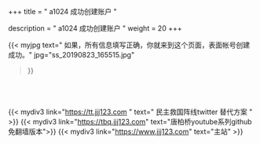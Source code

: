 +++
title = " a1024 成功创建账户 "

description = " a1024 成功创建账户 "
weight = 20
+++


{{< myjpg 
text=" 如果，所有信息填写正确，你就来到这个页面，表面帐号创建成功。"
jpg="ss_20190823_165515.jpg"
>}}



<br><br><br>
{{< mydiv3 link="https://tt.jjj123.com " text=" 民主救国阵线twitter 替代方案 " >}}
{{< mydiv3 link="https://tbq.jjj123.com" text="唐柏桥youtube系列github免翻墙版本">}}
{{< mydiv3 link="https://www.jjj123.com" text="主站" >}}

